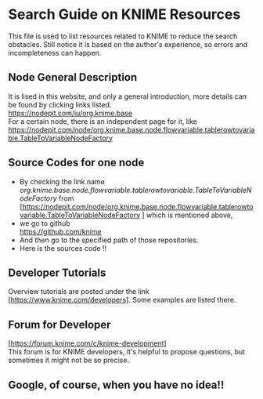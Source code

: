 Search Guide on KNIME Resources
=== 
This file is used to list resources related to KNIME to reduce the search obstacles. Still notice it is based on the
author's experience, so errors and incompleteness can happen.

## Node General Description 
It is lised in this website, and only a general introduction, more details can be found by clicking links listed.  
https://nodepit.com/iu/org.knime.base   
For a certain node, there is an independent page for it, like  
https://nodepit.com/node/org.knime.base.node.flowvariable.tablerowtovariable.TableToVariableNodeFactory  

## Source Codes for one node
* By checking the link name _org.knime.base.node.flowvariable.tablerowtovariable.TableToVariableNodeFactory_
from [https://nodepit.com/node/org.knime.base.node.flowvariable.tablerowtovariable.TableToVariableNodeFactory ] 
which is mentioned above, 
* we go to github  
https://github.com/knime  
* And then go to the specified path of those repositories. 
* Here is the sources code !!

## Developer Tutorials
Overview tutorials are posted under the link  
[https://www.knime.com/developers]. Some examples are listed there. 

## Forum for Developer
[https://forum.knime.com/c/knime-development]  
This forum is for KNIME developers, it's helpful to propose questions, but sometimes it might not be so precise. 

## Google, of course, when you have no idea!!
